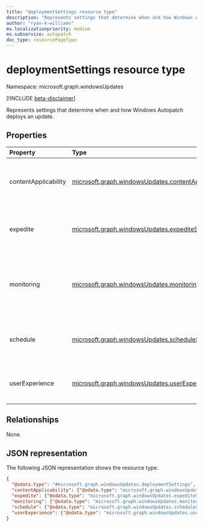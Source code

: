 ```yaml
---
title: "deploymentSettings resource type"
description: "Represents settings that determine when and how Windows Autopatch deploys an update."
author: "ryan-k-williams"
ms.localizationpriority: medium
ms.subservice: autopatch
doc_type: resourcePageType
---
```


# deploymentSettings resource type

Namespace: microsoft.graph.windowsUpdates

[!INCLUDE [beta-disclaimer](../../includes/beta-disclaimer.md)]

Represents settings that determine when and how Windows Autopatch deploys an update.

## Properties
|Property|Type|Description|
|:---|:---|:---|
|contentApplicability|[microsoft.graph.windowsUpdates.contentApplicabilitySettings](../resources/windowsupdates-contentapplicabilitysettings.md)|Settings for governing whether content is applicable to a device.|
|expedite|[microsoft.graph.windowsUpdates.expediteSettings](../resources/windowsupdates-expeditesettings.md)|Settings for governing whether updates should be expedited.|
|monitoring|[microsoft.graph.windowsUpdates.monitoringSettings](../resources/windowsupdates-monitoringsettings.md)|Settings for governing conditions to monitor and automated actions to take.|
|schedule|[microsoft.graph.windowsUpdates.scheduleSettings](../resources/windowsupdates-schedulesettings.md)|Settings for governing how and when the content is rolled out.|
|userExperience|[microsoft.graph.windowsUpdates.userExperienceSettings](../resources/windowsupdates-userexperiencesettings.md)|Settings for governing end user update experience.|

## Relationships
None.

## JSON representation
The following JSON representation shows the resource type.
<!-- {
  "blockType": "resource",
  "@odata.type": "microsoft.graph.windowsUpdates.deploymentSettings"
}
-->
``` json
{
  "@odata.type": "#microsoft.graph.windowsUpdates.deploymentSettings",
  "contentApplicability": {"@odata.type": "microsoft.graph.windowsUpdates.contentApplicabilitySettings"},
  "expedite": {"@odata.type": "microsoft.graph.windowsUpdates.expediteSettings"},
  "monitoring": {"@odata.type": "microsoft.graph.windowsUpdates.monitoringSettings"},
  "schedule": {"@odata.type": "microsoft.graph.windowsUpdates.scheduleSettings"},
  "userExperience": {"@odata.type": "microsoft.graph.windowsUpdates.userExperienceSettings"}
}
```
